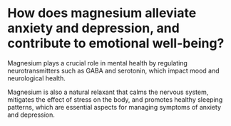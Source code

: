 # How does magnesium alleviate anxiety and depression, and contribute to emotional well-being?

Magnesium plays a crucial role in mental health by regulating neurotransmitters such as GABA and serotonin, which impact mood and neurological health.  

Magnesium is also a natural relaxant that calms the nervous system, mitigates the effect of stress on the body, and promotes healthy sleeping patterns, which are essential aspects for managing symptoms of anxiety and depression.